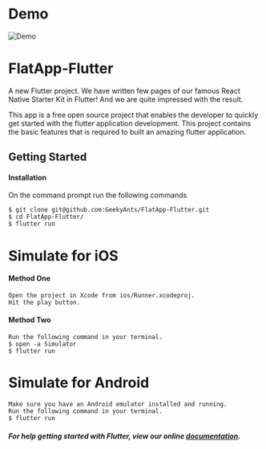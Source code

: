 # Demo
![Demo](https:/https://github.com/GeekyAnts/FlatApp-Flutter/raw/master/screenshots/FlatApp-TwoScreens.gif)
# FlatApp-Flutter

A new Flutter project.
We have written few pages of our famous React Native Starter Kit in Flutter! And we are quite impressed with the result.

This app is a free open source project that enables the developer to quickly get started with the flutter application development. This project contains the basic features that is required to built an amazing flutter application.

## Getting Started

#### Installation

On the command prompt run the following commands

    $ git clone git@github.com:GeekyAnts/FlatApp-Flutter.git
    $ cd FlatApp-Flutter/
    $ flutter run

# Simulate for iOS
#### Method One
    
    Open the project in Xcode from ios/Runner.xcodeproj.
    Hit the play button.

#### Method Two

    Run the following command in your terminal.
    $ open -a Simulator
    $ flutter run

# Simulate for Android

    Make sure you have an Android emulator installed and running.
    Run the following command in your terminal.
    $ flutter run

##### For help getting started with Flutter, view our online [documentation](http://flutter.io/).


